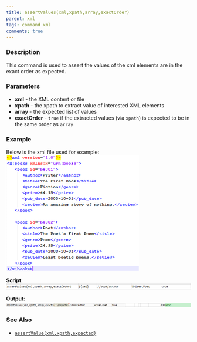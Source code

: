 ```yaml
---
title: assertValues(xml,xpath,array,exactOrder)
parent: xml
tags: command xml
comments: true
---
```



### Description
This command is used to assert the values of the xml elements are in the exact order as expected.


### Parameters
- **xml** - the XML content or file
- **xpath** - the xpath to extract value of interested XML elements
- **array** \- the expected list of values
- **exactOrder** - `true` if the extracted values (via `xpath`) is expected to be in the same order as `array`


### Example
Below is the xml file used for example:<br/>
![](image/assertValues_01.png)


**Script**:<br/>
![](image/assertValues_02.png)

**Output**:<br/>
![](image/assertValues_03.png)


### See Also
- [`assertValue(xml,xpath,expected)`](assertValue(xml,xpath,expected))
